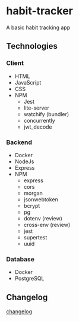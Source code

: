 # habit-tracker

A basic habit tracking app

## Technologies

### Client

- HTML
- JavaScript
- CSS
- NPM
  - Jest
  - lite-server
  - watchify (bundler)
  - concurrently
  - jwt_decode

### Backend

- Docker
- NodeJs
- Express
- NPM
  - express
  - cors
  - morgan
  - jsonwebtoken
  - bcrypt
  - pg
  - dotenv (review)
  - cross-env (review)
  - jest
  - supertest
  - uuid

### Database

- Docker
- PostgreSQL

## Changelog

[changelog]()
